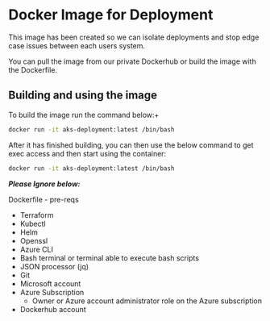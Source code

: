 # Docker Image for Deployment

This image has been created so we can isolate deployments and stop edge case issues between each users system.

You can pull the image from our private Dockerhub or build the image with the Dockerfile.

## Building and using the image

To build the image run the command below:+

```bash
docker run -it aks-deployment:latest /bin/bash
```

After it has finished building, you can then use the below command to get exec access and then start using the container:

```bash
docker run -it aks-deployment:latest /bin/bash
```

***Please Ignore below:***

Dockerfile - pre-reqs

- Terraform
- Kubectl
- Helm
- Openssl
- Azure CLI 
- Bash terminal or terminal able to execute bash scripts
- JSON processor (jq)
- Git
- Microsoft account
- Azure Subscription
  - Owner or Azure account administrator role on the Azure subscription
- Dockerhub account 